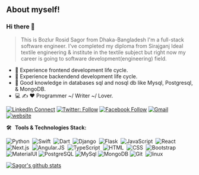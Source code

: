 ## About myself!
### Hi there 👋
> This is Bozlur Rosid Sagor from Dhaka-Bangladesh I'm a full-stack software engineer. I've completed my diploma from Sirajganj Ideal textile engineering & institute in the textile subject but right now my career is going to software development(engineering) field.

- 🔭 Experience frontend development life cycle.
- 🌱 Experience backendend development life cycle.
- 👯 Good knowledge in databases sql and nosql db like Mysql, Postgresql, & MongoDB.
- 💻  ✍️  ❤️  Programmer ~/ Writer ~/ Lover.

[![LinkedIn Connect](https://img.shields.io/badge/%20-Connect-black?color=14171A&labelColor=212121&logo=linkedin&logoColor=ffffff)](https://www.linkedin.com/in/mbrsagor/)
[![Twitter: Follow](https://img.shields.io/twitter/follow/mbrsagor?style=social)](https://twitter.com/mbrsagor)
[![Facebook Follow](https://img.shields.io/badge/%20-Connect-black?color=14171A&labelColor=1976d2&logo=facebook&logoColor=ffffff)](https://www.facebook.com/mbrsagor/)
[![Gmail](https://img.shields.io/badge/%20-Send%20Mail-black?color=14171A&labelColor=ef5350&logo=gmail&logoColor=ffffff)](mailto:brshagor.cse@gmail.com?subject=From%20GitHub&body=Hi,%20there.%20Found%20you%20from%20GitHub.)
[![website](https://img.shields.io/badge/MyBlog-2648ff?style=flat-square&logo=google-chrome)](http://mbrsagorbd.wordpress.com)



**🛠 &nbsp; Tools & Technologies Stack:**

![Python](https://img.shields.io/badge/-Python-333333?style=flat&logo=python)&nbsp;
![Swift](https://img.shields.io/badge/-swift-333333?style=flat&logo=swift)&nbsp;
![Dart](https://img.shields.io/badge/-dart-333333?style=flat&logo=dart)&nbsp;
![Django](https://img.shields.io/badge/-Django-333333?style=flat&logo=Django&logoColor=FFA518)&nbsp;
![Flask](https://img.shields.io/badge/-Flask-333333?style=flat&logo=flask)&nbsp;
![JavaScript](https://img.shields.io/badge/-JavaScript-333333?style=flat&logo=javascript)&nbsp;
![React](https://img.shields.io/badge/-React-333333?style=flat&logo=react)&nbsp;
![Next.js](https://img.shields.io/badge/-Next.js-333333?style=flat&logo=next.js)&nbsp;
![Angular.JS](https://img.shields.io/badge/-Angular-333333?style=flat&logo=angular)&nbsp;
![TypeScript](https://img.shields.io/badge/-TypeScript-333333?style=flat&logo=typescript)&nbsp;
![HTML](https://img.shields.io/badge/-HTML-333333?style=flat&logo=HTML5)&nbsp;
![CSS](https://img.shields.io/badge/-CSS-333333?style=flat&logo=CSS3&logoColor=1572B6)&nbsp;
![Bootstrap](https://img.shields.io/badge/-Bootstrap-333333?style=flat&logo=bootstrap&logoColor=563D7C)&nbsp;
![MaterialUI](https://img.shields.io/badge/-MatrialUI-0081CB?style=plastic&logo=material-UI)
![PostgreSQL](https://img.shields.io/badge/-PostgreSQL-336791?style=plastic&logo=postgresql)
![MySql](https://img.shields.io/badge/-MySql-black?style=plastic&logo=mysql)
![MongoDB](https://img.shields.io/badge/-MongoDB-black?style=plastic&logo=mongodb)
![Git](https://img.shields.io/badge/-Git-333333?style=flat&logo=git)&nbsp;
![linux](https://img.shields.io/badge/-Linux-092E20?style=plastic&logo=Linux)
<br/>




<!--
[![ReadMe Card](https://github-readme-stats.vercel.app/api/pin/?username=mbrsagor&repo=pizza-shop-for-innoscripta)](https://github.com/mbrsagor/pizza-shop-for-innoscripta)
[![ReadMe Card](https://github-readme-stats.vercel.app/api/pin/?username=mbrsagor&repo=local-devops-pipeline-vagrant)](https://github.com/mbrsagor/local-devops-pipeline-vagrant)

[![ReadMe Card](https://github-readme-stats.vercel.app/api/pin/?username=mbrsagor&repo=single-node-k8s-workspace-vagrant)](https://github.com/mbrsagor/single-node-k8s-workspace-vagrant)

[![ReadMe Card](https://github-readme-stats.vercel.app/api/pin/?username=mbrsagor&repo=single-node-k8s-workspace-vagrant)](https://github.com/mbrsagor/single-node-k8s-workspace-vagrant)
-->


<a href="https://github.com/mbrsagor">
 <img align="center" src="https://github-readme-stats.vercel.app/api?username=mbrsagor&show_icons=true&theme=merko" alt="Sagor's github stats"/> 
</a>

